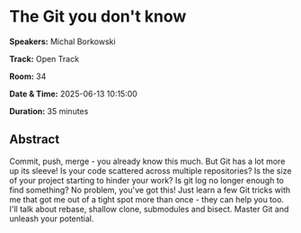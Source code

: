 # The Git you don't know

**Speakers:** Michal Borkowski
                    
**Track:** Open Track
                    
**Room:** 34
                    
**Date & Time:** 2025-06-13 10:15:00
                    
**Duration:** 35 minutes
                    
## Abstract
                    
Commit, push, merge - you already know this much. But Git has a lot more up its sleeve!
Is your code scattered across multiple repositories? Is the size of your project starting to hinder your work? Is git log no longer enough to find something?
No problem, you've got this! Just learn a few Git tricks with me that got me out of a tight spot more than once - they can help you too.
I'll talk about rebase, shallow clone, submodules and bisect. Master Git and unleash your potential.
